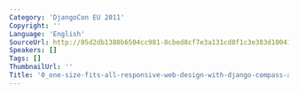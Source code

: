 ```yaml
---
Category: 'DjangoCon EU 2011'
Copyright: ''
Language: 'English'
SourceUrl: http://05d2db1380b6504cc981-8cbed8cf7e3a131cd8f1c3e383d10041.r93.cf2.rackcdn.com/djangocon-eu-2011/0_one-size-fits-all-responsive-web-design-with-django-compass-and-the-less-framework.m4v
Speakers: []
Tags: []
ThumbnailUrl: ''
Title: '0_one-size-fits-all-responsive-web-design-with-django-compass-and-the-less-framework.m4v'
---
```


